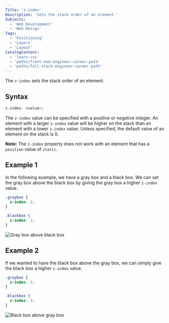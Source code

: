 ```yaml
---
Title: 'z-index'
Description: 'Sets the stack order of an element.'
Subjects:
  - 'Web Development'
  - 'Web Design'
Tags:
  - 'Positioning'
  - 'Layers'
  - 'Layout'
CatalogContent:
  - 'learn-css'
  - 'paths/front-end-engineer-career-path'
  - 'paths/full-stack-engineer-career-path'
---
```


[gray box above black box]: https://raw.githubusercontent.com/Codecademy/docs/main/media/css-z-index-gray.png
[black box above gray box]: https://raw.githubusercontent.com/Codecademy/docs/main/media/css-z-index-black.png

The `z-index` sets the stack order of an element.

## Syntax

```css
z-index: <value>;
```

The `z-index` value can be specified with a positive or negative integer. An element with a larger `z-index` value will be higher on the stack than an element with a lower `z-index` value. Unless specified, the default value of an element on the stack is 0.

**Note:** The `z-index` property does not work with an element that has a `position` value of `static`.

## Example 1

In the following example, we have a gray box and a black box. We can set the gray box above the black box by giving the gray box a higher `z-index` value.

```css
.graybox {
  z-index: 2;
}

.blackbox {
  z-index: 1;
}
```

![Gray box above black box]

## Example 2

If we wanted to have the black box above the gray box, we can simply give the black box a higher `z-index` value.

```css
.graybox {
  z-index: 2;
}

.blackbox {
  z-index: 3;
}
```

![Black box above gray box]
